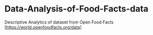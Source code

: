 # Data-Analysis-of-Food-Facts-data
Descriptive Analytics of dataset from Open Food Facts
[https://world.openfoodfacts.org/data]
